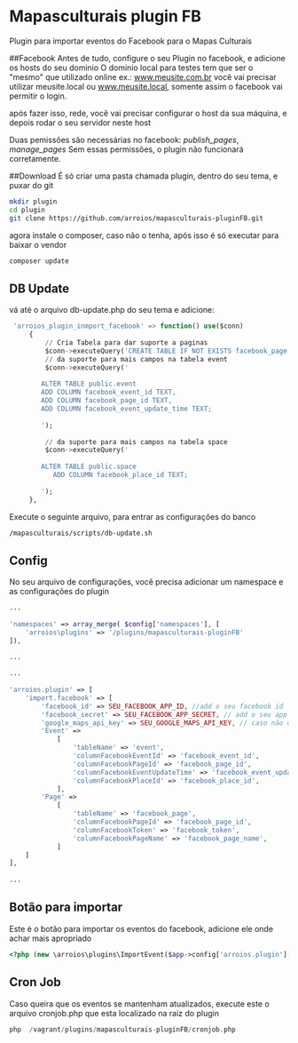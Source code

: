 # Mapasculturais plugin FB
Plugin para importar eventos do Facebook para o Mapas Culturais


##Facebook
Antes de tudo, configure o seu Plugin no facebook, e adicione os hosts do seu dominio
O dominio local para testes tem que ser o "mesmo" que utilizado online ex.:
www.meusite.com.br você vai precisar utilizar meusite.local ou www.meusite.local, somente assim o facebook vai
permitir o login.

após fazer isso, rede, você vai precisar configurar o host da sua máquina, e depois rodar o seu servidor neste host

Duas pemissões são necessárias no facebook: *publish_pages*, *manage_pages*
Sem essas permissões, o plugin não funcionará corretamente.

##Download 
É só criar uma pasta chamada plugin, dentro do seu tema, e puxar do git
```bash
mkdir plugin
cd plugin
git clone https://github.com/arroios/mapasculturais-pluginFB.git
```
agora instale o composer, caso não o tenha, após isso é só executar para baixar o vendor
```bash
composer update
```

## DB Update
vá até o arquivo db-update.php do seu tema e adicione:

```SQL
 'arroios_plugin_inmport_facebook' => function() use($conn)
     {
         // Cria Tabela para dar suporte a paginas
         $conn->executeQuery('CREATE TABLE IF NOT EXISTS facebook_page ( facebook_page_id   TEXT, facebook_token  TEXT, facebook_page_name TEXT, user_id TEXT)'); 
         // da suporte para mais campos na tabela event
         $conn->executeQuery('
       
        ALTER TABLE public.event 
        ADD COLUMN facebook_event_id TEXT, 
        ADD COLUMN facebook_page_id TEXT, 
        ADD COLUMN facebook_event_update_time TEXT; 
         
        ');
 
         // da suporte para mais campos na tabela space
         $conn->executeQuery('
       
        ALTER TABLE public.space
           ADD COLUMN facebook_place_id TEXT;  
         
        ');
     },
```

Execute o seguinte arquivo, para entrar as configurações do banco
```bash
/mapasculturais/scripts/db-update.sh
```

## Config
No seu arquivo de configurações, você precisa adicionar um namespace e as configurações do plugin

```php
...
 
'namespaces' => array_merge( $config['namespaces'], [
    'arroios\plugins' => '/plugins/mapasculturais-pluginFB'
]),
 
...
```

```php
...
 
'arroios.plugin' => [
    'import.facebook' => [
        'facebook_id' => SEU_FACEBOOK_APP_ID, //add o seu facebook id
        'facebook_secret' => SEU_FACEBOOK_APP_SECRET, // add o seu app secret do facebook
        'google_maps_api_key' => SEU_GOOGLE_MAPS_API_KEY, // caso não queira, eventos sem lat e lng, não entraram com espaço vinculado
        'Event' =>
            [
                'tableName' => 'event',
                'columnFacebookEventId' => 'facebook_event_id',
                'columnFacebookPageId' => 'facebook_page_id',
                'columnFacebookEventUpdateTime' => 'facebook_event_update_time',
                'columnFacebookPlaceId' => 'facebook_place_id',
            ],
        'Page' =>
            [
                'tableName' => 'facebook_page',
                'columnFacebookPageId' => 'facebook_page_id',
                'columnFacebookToken' => 'facebook_token',
                'columnFacebookPageName' => 'facebook_page_name',
            ]
    ]
],
 
... 
```

## Botão para importar
Este é o botão para importar os eventos do facebook, adicione ele onde achar mais apropriado
```php
<?php (new \arroios\plugins\ImportEvent($app->config['arroios.plugin']['import.facebook'], $app->user->id))->getHtml() ?>
```

## Cron Job
Caso queira que os eventos se mantenham atualizados, execute este o arquivo cronjob.php que esta localizado na raiz do plugin


```php
php  /vagrant/plugins/mapasculturais-pluginFB/cronjob.php
```